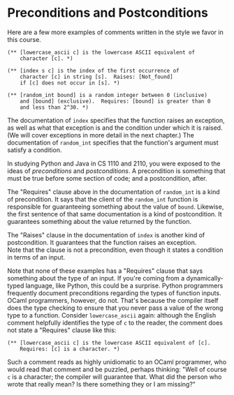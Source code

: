 # Preconditions and Postconditions

Here are a few more examples of comments written in the style
we favor in this course.
```
(** [lowercase_ascii c] is the lowercase ASCII equivalent of 
    character [c]. *)

(** [index s c] is the index of the first occurrence of 
    character [c] in string [s].  Raises: [Not_found] 
    if [c] does not occur in [s]. *)
    
(** [random_int bound] is a random integer between 0 (inclusive)
    and [bound] (exclusive).  Requires: [bound] is greater than 0 
    and less than 2^30. *)
```

The documentation of `index` specifies that the function raises an
exception, as well as what that exception is and the condition under
which it is raised.  (We will cover exceptions in more detail in the
next chapter.)  The documentation of `random_int` specifies that the
function's argument must satisfy a condition.

In studying Python and Java in CS 1110 and 2110, you were exposed to the
ideas of *preconditions* and *postconditions*. A precondition is
something that must be true before some section of code; and a
postcondition, after.

The "Requires" clause above in the documentation of `random_int` is a
kind of precondition.  It says that the client of the `random_int`
function is responsible for guaranteeing something about the value of
`bound`. Likewise, the first sentence of that same documentation is a
kind of postcondition.  It guarantees something about the value returned
by the function.

The "Raises" clause in the documentation of `index` is another kind of
postcondition.  It guarantees that the function raises an exception.  
Note that the clause is not a precondition, even though it states a condition in
terms of an input.

Note that none of these examples has a "Requires" clause that says
something about the type of an input.  If you're coming from a
dynamically-typed language, like Python, this could be a surprise.
Python programmers frequently document preconditions regarding
the types of function inputs.  OCaml programmers, however, do not.
That's because the compiler itself does the type checking to ensure
that you never pass a value of the wrong type to a function. 
Consider `lowercase_ascii` again:  although the English comment
helpfully identifies the type of `c` to the reader, the comment
does not state a "Requires" clause like this:
```
(** [lowercase_ascii c] is the lowercase ASCII equivalent of [c].
    Requires: [c] is a character. *)
```
Such a comment reads as highly unidiomatic to an OCaml programmer, who
would read that comment and be puzzled, perhaps thinking: "Well of
course `c` is a character; the compiler will guarantee that.  What did
the person who wrote that really mean?  Is there something they or I am
missing?"

